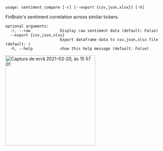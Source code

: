 ```text
usage: sentiment_compare [-r] [--export {csv,json,xlsx}] [-h]
```

FinBrain's sentiment correlation across similar tickers.

```
optional arguments:
  -r, --raw             Display raw sentiment data (default: False)
  --export {csv,json,xlsx}
                        Export dataframe data to csv,json,xlsx file (default: )
  -h, --help            show this help message (default: False)
```

<img width="282" alt="Captura de ecrã 2021-03-20, às 15 57 01" src="https://user-images.githubusercontent.com/25267873/111920499-4521e780-8a87-11eb-9533-6844ba92f8f0.png">

